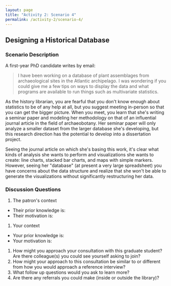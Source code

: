 ```yaml
---
layout: page
title: "Activity 2: Scenario 4"
permalink: /activity-2/scenario-4/
---
```


## Designing a Historical Database

### Scenario Description

A first-year PhD candidate writes by email:

> I have been working on a database of plant assemblages from archaeological sites in the Atlantic archipelago. I was wondering if you could give me a few tips on ways to display the data and what programs are available to run things such as multivariate statistics.

As the history librarian, you are fearful that you don't know enough about statistics to be of any help at all, but you suggest meeting in-person so that you can get the bigger picture. When you meet, you learn that she's writing a seminar paper and modeling her methodology on that of an influential journal article in the field of archaeobotany. Her seminar paper will only analyze a smaller dataset from the larger database she's developing, but this research direction has the potential to develop into a dissertation project.

Seeing the journal article on which she's basing this work, it's clear what kinds of analysis she wants to perform and visualizations she wants to create: line charts, stacked bar charts, and maps with simple markers. However, seeing her "database" (at present a very large spreadsheet) you have concerns about the data structure and realize that she won't be able to generate the visualizations without significantly restructuring her data.

### Discussion Questions

1. The patron's context
* Their prior knowledge is: 
* Their motivation is:
1. Your context
* Your prior knowledge is:
* Your motivation is: 
1. How might you approach your consultation with this graduate student? Are there colleague(s) you could see yourself asking to join?
1. How might your approach to this consultation be similar to or different from how you would approach a reference interview?
1. What follow up questions would you ask to learn more?
1. Are there any referrals you could make (inside or outside the library)?

